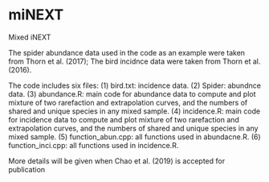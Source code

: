 # miNEXT
Mixed iNEXT

The spider abundance data used in the code as an example were taken from Thorn et al. (2017); The bird incidnce data were taken from Thorn et al. (2016). 

The code includes six files: 
(1) bird.txt: incidence data.
(2) Spider: abundnce data.
(3) abundance.R: main code for abundance data to compute and plot mixture of two rarefaction and extrapolation curves, and the numbers of   shared and unique species in any mixed sample.
(4) incidence.R: main code for incidence data to compute and plot mixture of two rarefaction and extrapolation curves, and the numbers of   shared and unique species in any mixed sample.
(5) function_abun.cpp: all functions used in abundacne.R.
(6) function_inci.cpp: all functions used in incidence.R. 

More details will be given when Chao et al. (2019) is accepted for publication

